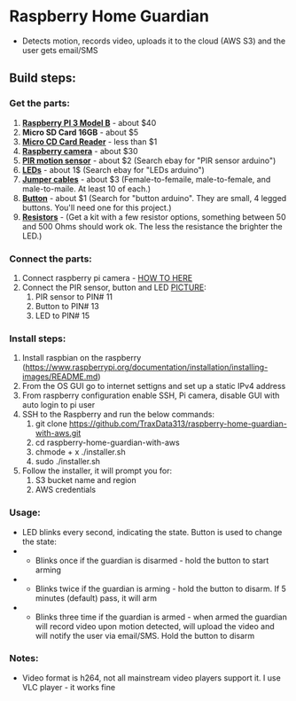 # Raspberry Home Guardian
- Detects motion, records video, uploads it to the cloud (AWS S3) and the user gets email/SMS

## Build steps:

### Get the parts:
1. <b>[Raspberry PI 3 Model B](https://www.raspberrypi.org/products/raspberry-pi-3-model-b/)</b> - about $40
1. <b>Micro SD Card 16GB</b> - about $5
1. <b>[Micro CD Card Reader](https://raw.githubusercontent.com/TraxData313/raspberry-home-guardian-with-aws/master/MicroCDReader.PNG)</b> - less than $1
1. <b>[Raspberry camera](https://www.raspberrypi.org/products/camera-module-v2/)</b> - about $30 
1. <b>[PIR motion sensor](https://raw.githubusercontent.com/TraxData313/raspberry-home-guardian-with-aws/master/PIRsensor.PNG)</b> - about $2 (Search ebay for "PIR sensor arduino")
1. <b>[LEDs](https://raw.githubusercontent.com/TraxData313/raspberry-home-guardian-with-aws/master/LEDs.PNG)</b> - about 1$ (Search ebay for "LEDs arduino")
1. <b>[Jumper cables](https://raw.githubusercontent.com/TraxData313/raspberry-home-guardian-with-aws/master/jumperWires.PNG)</b> - about $3 (Female-to-femaile, male-to-female, and male-to-maile. At least 10 of each.)
1. <b>[Button](https://raw.githubusercontent.com/TraxData313/raspberry-home-guardian-with-aws/master/button.PNG)</b> - about $1 (Search for "button arduino". They are small, 4 legged buttons. You'll need one for this project.)
1. <b>[Resistors](https://raw.githubusercontent.com/TraxData313/raspberry-home-guardian-with-aws/master/Resistors.PNG)</b> - (Get a kit with a few resistor options, something between 50 and 500 Ohms should work ok. The less the resistance the brighter the LED.)

### Connect the parts:
1. Connect raspberry pi camera - [HOW TO HERE](https://projects.raspberrypi.org/en/projects/getting-started-with-picamera/3)
1. Connect the PIR sensor, button and LED [PICTURE](https://raw.githubusercontent.com/TraxData313/raspberry-home-guardian-with-aws/master/RPI3pinout.png):
   1. PIR sensor to PIN# 11
   1. Button to PIN# 13
   1. LED to PIN# 15


### Install steps:
1. Install raspbian on the raspberry (https://www.raspberrypi.org/documentation/installation/installing-images/README.md)
1. From the OS GUI go to internet settigns and set up a static IPv4 address
1. From raspberry configuration enable SSH, Pi camera, disable GUI with auto login to pi user
1. SSH to the Raspberry and run the below commands:
   1. git clone https://github.com/TraxData313/raspberry-home-guardian-with-aws.git
   1. cd raspberry-home-guardian-with-aws
   1. chmode + x ./installer.sh
   1. sudo ./installer.sh
1. Follow the installer, it will prompt you for:
   1. S3 bucket name and region
   1. AWS credentials
   
### Usage:
- LED blinks every second, indicating the state. Button is used to change the state:
- - Blinks once if the guardian is disarmed - hold the button to start arming
- - Blinks twice if the guardian is arming - hold the button to disarm. If 5 minutes (default) pass, it will arm
- - Blinks three time if the guardian is armed - when armed the guardian will record video upon motion detected, will upload the video and will notify the user via email/SMS. Hold the button to disarm


### Notes:
- Video format is h264, not all mainstream video players support it. I use VLC player - it works fine
